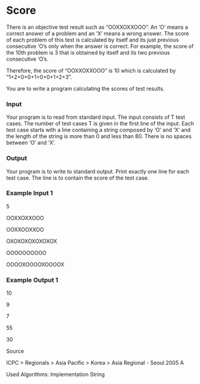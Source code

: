 # Score

There is an objective test result such as “OOXXOXXOOO”. An ‘O’ means a correct answer of a problem and an ‘X’ means a wrong answer. The score of each problem of this test is calculated by itself and its just previous consecutive ‘O’s only when the answer is correct. For example, the score of the 10th problem is 3 that is obtained by itself and its two previous consecutive ‘O’s. 

Therefore, the score of “OOXXOXXOOO” is 10 which is calculated by “1+2+0+0+1+0+0+1+2+3”. 

You are to write a program calculating the scores of test results. 

### Input

Your program is to read from standard input. The input consists of T test cases. The number of test cases T is given in the first line of the input. Each test case starts with a line containing a string composed by ‘O’ and ‘X’ and the length of the string is more than 0 and less than 80. There is no spaces between ‘O’ and ‘X’. 

### Output

Your program is to write to standard output. Print exactly one line for each test case. The line is to contain the score of the test case. 

### Example Input 1

5

OOXXOXXOOO

OOXXOOXXOO

OXOXOXOXOXOXOX

OOOOOOOOOO

OOOOXOOOOXOOOOX

### Example Output 1

10

9

7

55

30

Source

ICPC > Regionals > Asia Pacific > Korea > Asia Regional - Seoul 2005 A

Used Algorithms:
Implementation
String
